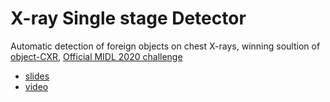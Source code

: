 # X-ray Single stage Detector

Automatic detection of foreign objects on chest X-rays, winning soultion of [object-CXR](https://jfhealthcare.github.io/object-CXR/), [Official MIDL 2020 challenge](https://2020.midl.io/challenges.html)

* [slides](https://docs.google.com/presentation/d/1pvMsPgU7zL6WOWpaqlbGeptnXmy2EWrdy3k9fmjukYY/edit?usp=sharing)
* [video](https://youtu.be/PE9nqYMlqaQ)

